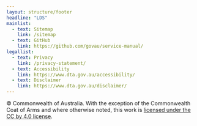 ```yaml
---
layout: structure/footer
headline: "LDS"
mainlist:
  - text: Sitemap
    link: /sitemap
  - text: GitHub
    link: https://github.com/govau/service-manual/
legallist:
  - text: Privacy
    link: /privacy-statement/
  - text: Accessibility
    link: https://www.dta.gov.au/accessibility/
  - text: Disclaimer
    link: https://www.dta.gov.au/disclaimer/
---
```


© Commonwealth of Australia. With the exception of the Commonwealth Coat of Arms and where otherwise noted, this work is [licensed under the CC by 4.0 license](https://creativecommons.org/licenses/by/4.0/).
